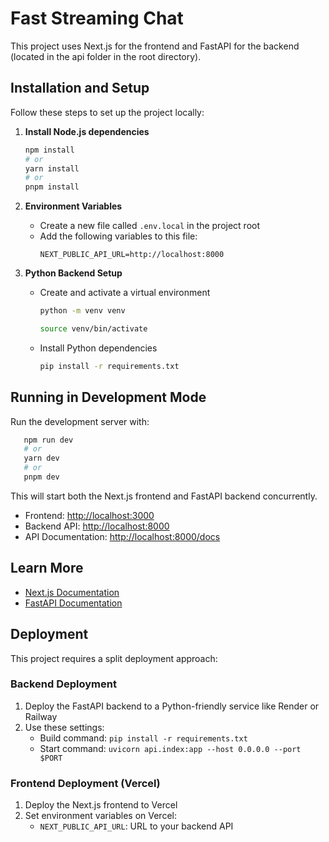 # Fast Streaming Chat

This project uses Next.js for the frontend and FastAPI for the backend (located in the api folder in the root directory).

## Installation and Setup

Follow these steps to set up the project locally:

1. **Install Node.js dependencies**
   ```bash
   npm install
   # or
   yarn install
   # or
   pnpm install
   ```

2. **Environment Variables**
   - Create a new file called `.env.local` in the project root
   - Add the following variables to this file:
     ```
     NEXT_PUBLIC_API_URL=http://localhost:8000
     ```

3. **Python Backend Setup**
   - Create and activate a virtual environment
     ```bash
     python -m venv venv
     
     source venv/bin/activate
     ```
   - Install Python dependencies
     ```bash
     pip install -r requirements.txt
     ```

## Running in Development Mode

Run the development server with:

```bash
   npm run dev
   # or
   yarn dev
   # or
   pnpm dev
   ```

This will start both the Next.js frontend and FastAPI backend concurrently.

- Frontend: [http://localhost:3000](http://localhost:3000)
- Backend API: [http://localhost:8000](http://localhost:8000)
- API Documentation: [http://localhost:8000/docs](http://localhost:8000/docs)

## Learn More

- [Next.js Documentation](https://nextjs.org/docs)
- [FastAPI Documentation](https://fastapi.tiangolo.com/)

## Deployment

This project requires a split deployment approach:

### Backend Deployment

1. Deploy the FastAPI backend to a Python-friendly service like Render or Railway
2. Use these settings:
   - Build command: `pip install -r requirements.txt`
   - Start command: `uvicorn api.index:app --host 0.0.0.0 --port $PORT`

### Frontend Deployment (Vercel)
1. Deploy the Next.js frontend to Vercel
2. Set environment variables on Vercel:
   - `NEXT_PUBLIC_API_URL`: URL to your backend API

